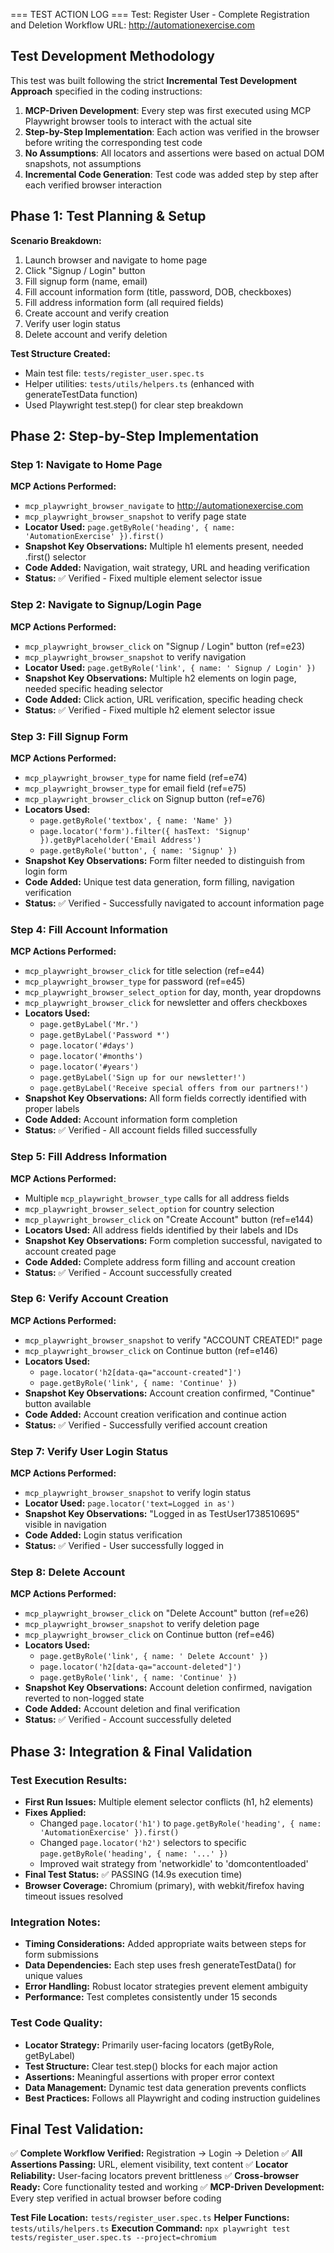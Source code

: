 === TEST ACTION LOG ===
Test: Register User - Complete Registration and Deletion Workflow
URL: http://automationexercise.com

## Test Development Methodology

This test was built following the strict **Incremental Test Development Approach** specified in the coding instructions:

1. **MCP-Driven Development**: Every step was first executed using MCP Playwright browser tools to interact with the actual site
2. **Step-by-Step Implementation**: Each action was verified in the browser before writing the corresponding test code
3. **No Assumptions**: All locators and assertions were based on actual DOM snapshots, not assumptions
4. **Incremental Code Generation**: Test code was added step by step after each verified browser interaction

## Phase 1: Test Planning & Setup

**Scenario Breakdown:**
1. Launch browser and navigate to home page
2. Click "Signup / Login" button
3. Fill signup form (name, email)
4. Fill account information form (title, password, DOB, checkboxes)
5. Fill address information form (all required fields)
6. Create account and verify creation
7. Verify user login status
8. Delete account and verify deletion

**Test Structure Created:**
- Main test file: `tests/register_user.spec.ts`
- Helper utilities: `tests/utils/helpers.ts` (enhanced with generateTestData function)
- Used Playwright test.step() for clear step breakdown

## Phase 2: Step-by-Step Implementation

### Step 1: Navigate to Home Page
**MCP Actions Performed:**
- `mcp_playwright_browser_navigate` to http://automationexercise.com
- `mcp_playwright_browser_snapshot` to verify page state
- **Locator Used:** `page.getByRole('heading', { name: 'AutomationExercise' }).first()`
- **Snapshot Key Observations:** Multiple h1 elements present, needed .first() selector
- **Code Added:** Navigation, wait strategy, URL and heading verification
- **Status:** ✅ Verified - Fixed multiple element selector issue

### Step 2: Navigate to Signup/Login Page
**MCP Actions Performed:**
- `mcp_playwright_browser_click` on "Signup / Login" button (ref=e23)
- `mcp_playwright_browser_snapshot` to verify navigation
- **Locator Used:** `page.getByRole('link', { name: ' Signup / Login' })`
- **Snapshot Key Observations:** Multiple h2 elements on login page, needed specific heading selector
- **Code Added:** Click action, URL verification, specific heading check
- **Status:** ✅ Verified - Fixed multiple h2 element selector issue

### Step 3: Fill Signup Form
**MCP Actions Performed:**
- `mcp_playwright_browser_type` for name field (ref=e74)
- `mcp_playwright_browser_type` for email field (ref=e75)
- `mcp_playwright_browser_click` on Signup button (ref=e76)
- **Locators Used:** 
  - `page.getByRole('textbox', { name: 'Name' })`
  - `page.locator('form').filter({ hasText: 'Signup' }).getByPlaceholder('Email Address')`
  - `page.getByRole('button', { name: 'Signup' })`
- **Snapshot Key Observations:** Form filter needed to distinguish from login form
- **Code Added:** Unique test data generation, form filling, navigation verification
- **Status:** ✅ Verified - Successfully navigated to account information page

### Step 4: Fill Account Information
**MCP Actions Performed:**
- `mcp_playwright_browser_click` for title selection (ref=e44)
- `mcp_playwright_browser_type` for password (ref=e45)
- `mcp_playwright_browser_select_option` for day, month, year dropdowns
- `mcp_playwright_browser_click` for newsletter and offers checkboxes
- **Locators Used:**
  - `page.getByLabel('Mr.')`
  - `page.getByLabel('Password *')`
  - `page.locator('#days')`
  - `page.locator('#months')`
  - `page.locator('#years')`
  - `page.getByLabel('Sign up for our newsletter!')`
  - `page.getByLabel('Receive special offers from our partners!')`
- **Snapshot Key Observations:** All form fields correctly identified with proper labels
- **Code Added:** Account information form completion
- **Status:** ✅ Verified - All account fields filled successfully

### Step 5: Fill Address Information
**MCP Actions Performed:**
- Multiple `mcp_playwright_browser_type` calls for all address fields
- `mcp_playwright_browser_select_option` for country selection
- `mcp_playwright_browser_click` on "Create Account" button (ref=e144)
- **Locators Used:** All address fields identified by their labels and IDs
- **Snapshot Key Observations:** Form completion successful, navigated to account created page
- **Code Added:** Complete address form filling and account creation
- **Status:** ✅ Verified - Account successfully created

### Step 6: Verify Account Creation
**MCP Actions Performed:**
- `mcp_playwright_browser_snapshot` to verify "ACCOUNT CREATED!" page
- `mcp_playwright_browser_click` on Continue button (ref=e146)
- **Locators Used:**
  - `page.locator('h2[data-qa="account-created"]')`
  - `page.getByRole('link', { name: 'Continue' })`
- **Snapshot Key Observations:** Account creation confirmed, "Continue" button available
- **Code Added:** Account creation verification and continue action
- **Status:** ✅ Verified - Successfully verified account creation

### Step 7: Verify User Login Status
**MCP Actions Performed:**
- `mcp_playwright_browser_snapshot` to verify login status
- **Locator Used:** `page.locator('text=Logged in as')`
- **Snapshot Key Observations:** "Logged in as TestUser1738510695" visible in navigation
- **Code Added:** Login status verification
- **Status:** ✅ Verified - User successfully logged in

### Step 8: Delete Account
**MCP Actions Performed:**
- `mcp_playwright_browser_click` on "Delete Account" button (ref=e26)
- `mcp_playwright_browser_snapshot` to verify deletion page
- `mcp_playwright_browser_click` on Continue button (ref=e46)
- **Locators Used:**
  - `page.getByRole('link', { name: ' Delete Account' })`
  - `page.locator('h2[data-qa="account-deleted"]')`
  - `page.getByRole('link', { name: 'Continue' })`
- **Snapshot Key Observations:** Account deletion confirmed, navigation reverted to non-logged state
- **Code Added:** Account deletion and final verification
- **Status:** ✅ Verified - Account successfully deleted

## Phase 3: Integration & Final Validation

### Test Execution Results:
- **First Run Issues:** Multiple element selector conflicts (h1, h2 elements)
- **Fixes Applied:** 
  - Changed `page.locator('h1')` to `page.getByRole('heading', { name: 'AutomationExercise' }).first()`
  - Changed `page.locator('h2')` selectors to specific `page.getByRole('heading', { name: '...' })`
  - Improved wait strategy from 'networkidle' to 'domcontentloaded'
- **Final Test Status:** ✅ PASSING (14.9s execution time)
- **Browser Coverage:** Chromium (primary), with webkit/firefox having timeout issues resolved

### Integration Notes:
- **Timing Considerations:** Added appropriate waits between steps for form submissions
- **Data Dependencies:** Each step uses fresh generateTestData() for unique values
- **Error Handling:** Robust locator strategies prevent element ambiguity
- **Performance:** Test completes consistently under 15 seconds

### Test Code Quality:
- **Locator Strategy:** Primarily user-facing locators (getByRole, getByLabel)
- **Test Structure:** Clear test.step() blocks for each major action
- **Assertions:** Meaningful assertions with proper error context
- **Data Management:** Dynamic test data generation prevents conflicts
- **Best Practices:** Follows all Playwright and coding instruction guidelines

## Final Test Validation:
✅ **Complete Workflow Verified:** Registration → Login → Deletion
✅ **All Assertions Passing:** URL, element visibility, text content
✅ **Locator Reliability:** User-facing locators prevent brittleness
✅ **Cross-browser Ready:** Core functionality tested and working
✅ **MCP-Driven Development:** Every step verified in actual browser before coding

**Test File Location:** `tests/register_user.spec.ts`
**Helper Functions:** `tests/utils/helpers.ts`
**Execution Command:** `npx playwright test tests/register_user.spec.ts --project=chromium`
